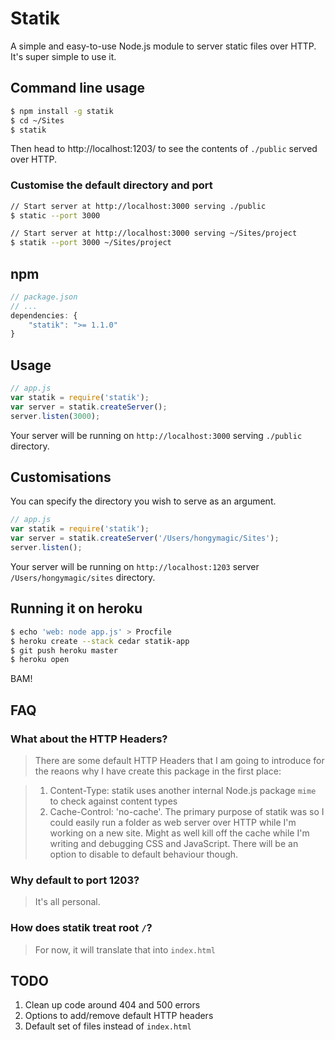# Statik

A simple and easy-to-use Node.js module to server static files over HTTP. It's
super simple to use it.

## Command line usage

```bash
$ npm install -g statik
$ cd ~/Sites
$ statik
```

Then head to http://localhost:1203/ to see the contents of `./public` served
over HTTP.

### Customise the default directory and port

```bash
// Start server at http://localhost:3000 serving ./public
$ static --port 3000

// Start server at http://localhost:3000 serving ~/Sites/project
$ statik --port 3000 ~/Sites/project
```

## npm

```javascript
// package.json
// ...
dependencies: {
	"statik": ">= 1.1.0"
}
```

## Usage

```javascript
// app.js
var statik = require('statik');
var server = statik.createServer();
server.listen(3000);
```

Your server will be running on `http://localhost:3000` serving `./public` directory.

## Customisations

You can specify the directory you wish to serve as an argument.

```javascript
// app.js
var statik = require('statik');
var server = statik.createServer('/Users/hongymagic/Sites');
server.listen();
```

Your server will be running on `http://localhost:1203` server `/Users/hongymagic/sites` directory.

## Running it on heroku

```bash
$ echo 'web: node app.js' > Procfile
$ heroku create --stack cedar statik-app
$ git push heroku master
$ heroku open
```

BAM!

## FAQ

### What about the HTTP Headers?

> There are some default HTTP Headers that I am going to introduce for the reaons
why I have create this package in the first place:

> 1. Content-Type: statik uses another internal Node.js package `mime` to check
against content types
> 2. Cache-Control: 'no-cache'. The primary purpose of statik was so I could easily
run a folder as web server over HTTP while I'm working on a new site. Might as
well kill off the cache while I'm writing and debugging CSS and JavaScript. There
will be an option to disable to default behaviour though.


### Why default to port 1203?

> It's all personal.

### How does statik treat root `/`?

> For now, it will translate that into `index.html`

## TODO

1. Clean up code around 404 and 500 errors
2. Options to add/remove default HTTP headers
3. Default set of files instead of `index.html`
